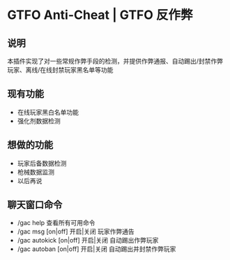 # GTFO Anti-Cheat | GTFO 反作弊

## 说明
本插件实现了对一些常规作弊手段的检测，并提供作弊通报、自动踢出/封禁作弊玩家、离线/在线封禁玩家黑名单等功能

## 现有功能
 - 在线玩家黑白名单功能
 - 强化剂数据检测

## 想做的功能
 - 玩家后备数据检测
 - 枪械数据监测
 - 以后再说
 
## 聊天窗口命令
 - /gac help 查看所有可用命令
 - /gac msg [on|off] 开启|关闭 玩家作弊通告
 - /gac autokick [on|off] 开启|关闭 自动踢出作弊玩家
 - /gac autoban [on|off] 开启|关闭 自动踢出并封禁作弊玩家
